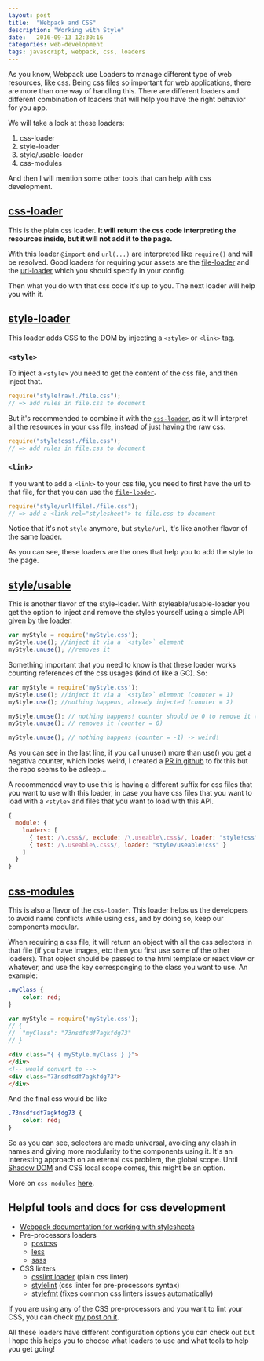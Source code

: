 ```yaml
---
layout: post
title:  "Webpack and CSS"
description: "Working with Style"
date:   2016-09-13 12:30:16
categories: web-development
tags: javascript, webpack, css, loaders
---
```


As you know, Webpack use Loaders to manage different type of web resources, like css. Being css files so important for web applications, there are more than one way of handling this. There are different loaders and different combination of loaders that will help you have the right behavior for you app.

We will take a look at these loaders:

1. css-loader
2. style-loader
3. style/usable-loader
4. css-modules

And then I will mention some other tools that can help with css development.

## [css-loader](https://github.com/webpack/css-loader)
This is the plain css loader. **It will return the css code interpreting the resources inside, but it will not add it to the page.**

With this loader `@import` and `url(...)` are interpreted like `require()` and will be resolved.
Good loaders for requiring your assets are the [file-loader](https://github.com/webpack/file-loader)
and the [url-loader](https://github.com/webpack/url-loader) which you should specify in your config.

Then what you do with that css code it's up to you. The next loader will help you with it.

## [style-loader](https://github.com/webpack/style-loader)
This loader adds CSS to the DOM by injecting a `<style>` or `<link>` tag.

### `<style>`

To inject a `<style>` you need to get the content of the css file, and then inject that. 

``` javascript
require("style!raw!./file.css");
// => add rules in file.css to document
```

But it's recommended to combine it with the [`css-loader`](https://github.com/webpack/css-loader), as it will interpret all the resources
in your css file, instead of just having the raw css. 

``` javascript
require("style!css!./file.css");
// => add rules in file.css to document
```

### `<link>`

If you want to add a `<link>` to your css file, you need to first have the url to that file, for that you can use the [`file-loader`](https://github.com/webpack/file-loader). 

``` javascript
require("style/url!file!./file.css");
// => add a <link rel="stylesheet"> to file.css to document
```
Notice that it's not `style` anymore, but `style/url`, it's like another flavor of the same loader.

As you can see, these loaders are the ones that help you to add the style to the page.

## [style/usable](https://github.com/webpack/style-loader/blob/master/README.md#reference-counted-api)
This is another flavor of the style-loader.
With styleable/usable-loader you get the option to inject and remove the styles yourself using a simple API given by the loader.

```javascript
var myStyle = require('myStyle.css');
myStyle.use(); //inject it via a `<style>` element
myStyle.unuse(); //removes it
```

Something important that you need to know is that these loader works counting references of the css usages (kind of like a GC). So: 

```javascript
var myStyle = require('myStyle.css');
myStyle.use(); //inject it via a `<style>` element (counter = 1)
myStyle.use(); //nothing happens, already injected (counter = 2)

myStyle.unuse(); // nothing happens! counter should be 0 to remove it (counter = 1)
myStyle.unuse(); // removes it (counter = 0)

myStyle.unuse(); // nothing happens (counter = -1) -> weird!
```
As you can see in the last line, if you call unuse() more than use() you get a negativa counter, which looks weird, I created a [PR in github](https://github.com/webpack/style-loader/pull/122) to fix this but the repo seems to be asleep...

A recommended way to use this is having a different suffix for css files that you want to use with this loader, in case you have css files that
you want to load with a `<style>` and files that you want to load with this API.

``` javascript
{
  module: {
    loaders: [
      { test: /\.css$/, exclude: /\.useable\.css$/, loader: "style!css" },
      { test: /\.useable\.css$/, loader: "style/useable!css" }
    ]
  }
}
```

## [css-modules](https://github.com/webpack/css-loader#css-modules)
This is also a flavor of the `css-loader`.
This loader helps us the developers to avoid name conflicts while using css, and by doing so, keep our components modular. 

When requiring a css file, it will return an object with all the css selectors in that file (if you have images, etc then you first use some of the other loaders). That object should be passed to the html template or react view or whatever, and use the key corresponging to the class you want to use. An example:

```css 
.myClass {
	color: red;
}
```

```javascript
var myStyle = require('myStyle.css');
// {
// 	"myClass": "73nsdfsdf7agkfdg73"
// }
```

```html
<div class="{ { myStyle.myClass } }">
</div>
<!-- would convert to -->
<div class="73nsdfsdf7agkfdg73">
</div>
```
And the final css would be like

```css 
.73nsdfsdf7agkfdg73 {
	color: red;
}
```

So as you can see, selectors are made universal, avoiding any clash in names and giving more modularity to the components using it. 
It's an interesting approach on an eternal css problem, the global scope. Until [Shadow DOM](https://www.w3.org/TR/shadow-dom/) and CSS local scope comes, this might be an option.

More on `css-modules` [here](https://github.com/css-modules/css-modules).

## Helpful tools and docs for css development

* [Webpack documentation for working with stylesheets](https://webpack.github.io/docs/stylesheets.html)
* Pre-processors loaders
	* [postcss](https://github.com/postcss/postcss-loader)
	* [less](https://github.com/webpack/less-loader)
	* [sass](https://github.com/jtangelder/sass-loader)
* CSS linters
	* [csslint loader](https://github.com/hyungjs/csslint-loader) (plain css linter)
	* [stylelint](https://github.com/adrianhall/stylelint-loader) (css linter for pre-processors syntax)
	* [stylefmt](https://github.com/tomasAlabes/stylefmt-loader) (fixes common css linters issues automatically)
	
If you are using any of the CSS pre-processors and you want to lint your CSS, you can check [my post on it](http://tomasalabes.me/blog/_site/web-development/2016/08/26/Webpack-Series-Part-3.html).

All these loaders have different configuration options you can check out but I hope this helps you 
to choose what loaders to use and what tools to help you get going!
